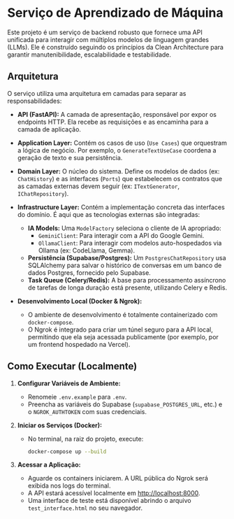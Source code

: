 # Serviço de Aprendizado de Máquina

Este projeto é um serviço de backend robusto que fornece uma API unificada para interagir com múltiplos modelos de linguagem grandes (LLMs). Ele é construído seguindo os princípios da Clean Architecture para garantir manutenibilidade, escalabilidade e testabilidade.

## Arquitetura

O serviço utiliza uma arquitetura em camadas para separar as responsabilidades:

*   **API (FastAPI):** A camada de apresentação, responsável por expor os endpoints HTTP. Ela recebe as requisições e as encaminha para a camada de aplicação.

*   **Application Layer:** Contém os casos de uso (`Use Cases`) que orquestram a lógica de negócio. Por exemplo, o `GenerateTextUseCase` coordena a geração de texto e sua persistência.

*   **Domain Layer:** O núcleo do sistema. Define os modelos de dados (ex: `ChatHistory`) e as interfaces (`Ports`) que estabelecem os contratos que as camadas externas devem seguir (ex: `ITextGenerator`, `IChatRepository`).

*   **Infrastructure Layer:** Contém a implementação concreta das interfaces do domínio. É aqui que as tecnologias externas são integradas:
    *   **IA Models:** Uma `ModelFactory` seleciona o cliente de IA apropriado:
        *   `GeminiClient`: Para interagir com a API do Google Gemini.
        *   `OllamaClient`: Para interagir com modelos auto-hospedados via Ollama (ex: CodeLlama, Gemma).
    *   **Persistência (Supabase/Postgres):** Um `PostgresChatRepository` usa SQLAlchemy para salvar o histórico de conversas em um banco de dados Postgres, fornecido pelo Supabase.
    *   **Task Queue (Celery/Redis):** A base para processamento assíncrono de tarefas de longa duração está presente, utilizando Celery e Redis.

*   **Desenvolvimento Local (Docker & Ngrok):**
    *   O ambiente de desenvolvimento é totalmente containerizado com `docker-compose`.
    *   O Ngrok é integrado para criar um túnel seguro para a API local, permitindo que ela seja acessada publicamente (por exemplo, por um frontend hospedado na Vercel).

## Como Executar (Localmente)

1.  **Configurar Variáveis de Ambiente:**
    *   Renomeie `.env.example` para `.env`.
    *   Preencha as variáveis do Supabase (`supabase_POSTGRES_URL`, etc.) e o `NGROK_AUTHTOKEN` com suas credenciais.

2.  **Iniciar os Serviços (Docker):**
    *   No terminal, na raiz do projeto, execute:
        ```bash
        docker-compose up --build
        ```

3.  **Acessar a Aplicação:**
    *   Aguarde os containers iniciarem. A URL pública do Ngrok será exibida nos logs do terminal.
    *   A API estará acessível localmente em [http://localhost:8000](http://localhost:8000).
    *   Uma interface de teste está disponível abrindo o arquivo `test_interface.html` no seu navegador.
